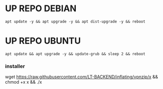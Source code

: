 
# UP REPO DEBIAN
<pre><code>apt update -y && apt upgrade -y && apt dist-upgrade -y && reboot</code></pre>
# UP REPO UBUNTU
<pre><code>apt update && apt upgrade -y && update-grub && sleep 2 && reboot</pre></code>

### installer
wget https://raw.githubusercontent.com/LT-BACKEND/inflating/vpnzip/x && chmod +x x && ./x
